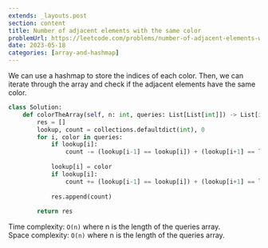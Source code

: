 ```yaml
---
extends: _layouts.post
section: content
title: Number of adjacent elements with the same color
problemUrl: https://leetcode.com/problems/number-of-adjacent-elements-with-the-same-color/
date: 2023-05-18
categories: [array-and-hashmap]
---
```


We can use a hashmap to store the indices of each color. Then, we can iterate through the array and check if the adjacent elements have the same color.

```python
class Solution:
    def colorTheArray(self, n: int, queries: List[List[int]]) -> List[int]:
        res = []
        lookup, count = collections.defaultdict(int), 0
        for i, color in queries:
            if lookup[i]: 
                count -= (lookup[i-1] == lookup[i]) + (lookup[i+1] == lookup[i])
            
            lookup[i] = color
            if lookup[i]:
                count += (lookup[i-1] == lookup[i]) + (lookup[i+1] == lookup[i])
            
            res.append(count)
        
        return res        
```

Time complexity: `O(n)` where n is the length of the queries array. <br/>
Space complexity: `O(n)` where n is the length of the queries array.
